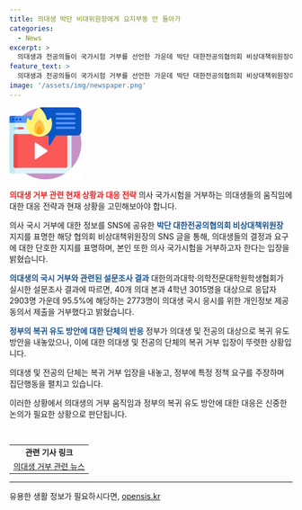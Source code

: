 ```yaml
---
title: 의대생 박단 비대위원장에게 요지부동 안 돌아가
categories:
  - News
excerpt: >
  의대생과 전공의들이 국가시험 거부를 선언한 가운데 박단 대한전공의협의회 비상대책위원장이 이들을 지지했다. 정부의 복귀 유도 방안에 대한 첫 반응으로, 의대생들의 결정을 존중하고 지지한다는 뜻을 밝힌 것으로 나타났다. 또한, 의대생들의 95.5%가 국시 응시를 거부했음을 밝히며 정부의 유도책이 미미하게 전개되고 있음을 강조했다. 결과적으로 의사들은 복귀를 거부하고, 의대 증원 및 필수의료 정책패키지 전면 백지화를 주장하고 있는 상황이다.
feature_text: >
  의대생과 전공의들이 국가시험 거부를 선언한 가운데 박단 대한전공의협의회 비상대책위원장이 이들을 지지했다. 정부의 복귀 유도 방안에 대한 첫 반응으로, 의대생들의 결정을 존중하고 지지한다는 뜻을 밝힌 것으로 나타났다. 또한, 의대생들의 95.5%가 국시 응시를 거부했음을 밝히며 정부의 유도책이 미미하게 전개되고 있음을 강조했다. 결과적으로 의사들은 복귀를 거부하고, 의대 증원 및 필수의료 정책패키지 전면 백지화를 주장하고 있는 상황이다.
image: '/assets/img/newspaper.png'
---
```


<p><img src="/assets/img/news.png" alt="rentncar 속보" /></p>

<p><b><span style="color: #ee2323;">의대생 거부 관련 현재 상황과 대응 전략</span></b>
의사 국가시험을 거부하는 의대생들의 움직임에 대한 대응 전략과 현재 상황을 고민해보아야 합니다.</p>

<p>의사 국시 거부에 대한 정보를 SNS에 공유한 <b><span style="color: #1a5490;">박단 대한전공의협의회 비상대책위원장</span></b>
지지를 표명한 해당 협의회 비상대책위원장의 SNS 글을 통해, 의대생들의 결정과 요구에 대한 단호한 지지를 표명하며, 본인 또한 의사 국가시험을 거부하고자 한다는 입장을 밝혔습니다.</p>

<p><b><span style="color: #1a5490;">의대생의 국시 거부와 관련된 설문조사 결과</span></b>
대한의과대학·의학전문대학원학생협회가 실시한 설문조사 결과에 따르면, 40개 의대 본과 4학년 3015명을 대상으로 응답자 2903명 가운데 95.5%에 해당하는 2773명이 의대생 국시 응시를 위한 개인정보 제공 동의서 제출을 거부했다고 밝혔습니다.</p>

<p><b><span style="color: #1a5490;">정부의 복귀 유도 방안에 대한 단체의 반응</span></b>
정부가 의대생 및 전공의 대상으로 복귀 유도 방안을 내놓았으나, 이에 대한 의대생 및 전공의 단체의 복귀 거부 입장이 뚜렷한 상황입니다.</p>

<p>의대생 및 전공의 단체는 복귀 거부 입장을 내놓고, 정부에 특정 정책 요구를 주장하며 집단행동을 펼치고 있습니다.</p>

<p>이러한 상황에서 의대생의 거부 움직임과 정부의 복귀 유도 방안에 대한 대응은 신중한 논의가 필요한 상황으로 판단됩니다.</p>

<p data-ke-size="size16">&nbsp;</p>

<table>
    <tbody>
        <tr>
            <td style="text-align: center; height: 17px;"><b>관련 기사 링크</b></td>
        </tr>
        <tr>
            <td style="text-align: center; height: 17px;"><a href="링크입력">의대생 거부 관련 뉴스</a></td>
        </tr>
    </tbody>
</table>

<p><hr></p>
유용한 생활 정보가 필요하시다면, <a href="https://opensis.kr" rel="dofollow">opensis.kr</a>


